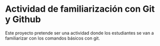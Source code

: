 # Actividad de familiarización con Git y Github

Este proyecto pretende ser una actividad donde los estudiantes se  van a familiarizar con los comandos básicos con git.
